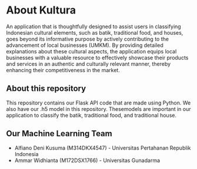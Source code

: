 # About Kultura

An application that is thoughtfully designed to assist users in classifying Indonesian cultural elements, such as batik, traditional food, and houses, goes beyond its informative purpose by actively contributing to the advancement of local businesses (UMKM). By providing detailed explanations about these cultural aspects, the application equips local businesses with a valuable resource to effectively showcase their products and services in an authentic and culturally relevant manner, thereby enhancing their competitiveness in the market.

## About this repository

This repository contains our Flask API code that are made using Python. We also have our .h5 model in this repository.
Thesemodels are important in our application to classify the batik, traditional food, and traditional house.

## Our Machine Learning Team

- Alfiano Deni Kusuma (M314DKX4547) - Universitas Pertahanan Republik Indonesia
- Ammar Widhianta (M172DSX1766) - Universitas Gunadarma
